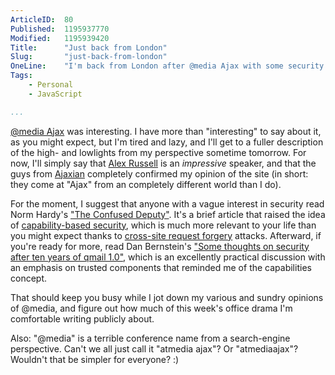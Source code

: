 ```yaml
---
ArticleID:  80
Published:  1195937770
Modified:   1195939420
Title:      "Just back from London"
Slug:       "just-back-from-london"
OneLine:    "I'm back from London after @media Ajax with some security papers for you to read, and not much else yet."
Tags:       
    - Personal
    - JavaScript

...
```

[@media Ajax][atmedia] was interesting.  I have more than "interesting" to say
about it, as you might expect, but I'm tired and lazy, and I'll get to a
fuller description of the high- and lowlights from my perspective sometime
tomorrow.  For now, I'll simply say that [Alex Russell][alex] is an _impressive_
speaker, and that the guys from [Ajaxian][] completely confirmed my opinion of the site (in short: they come at "Ajax" from an completely different world
than I do).

For the moment, I suggest that anyone with a vague interest in security read
Norm Hardy's ["The Confused Deputy"][deputy].  It's a brief article that
raised the idea of [capability-based security][capability], which is much more
relevant to your life than you might expect thanks to [cross-site request
forgery][csfr] attacks.  Afterward, if you're ready for more, read Dan
Bernstein's ["Some thoughts on security after ten years of qmail 1.0"][qmail],
which is an excellently practical discussion with an emphasis on trusted components that reminded me of the capabilities concept.

That should keep you busy while I jot down my various and sundry opinions of
@media, and figure out how much of this week's office drama I'm comfortable
writing publicly about.

Also: "@media" is a terrible conference name from a search-engine perspective. 
Can't we all just call it "atmedia ajax"?  Or "atmediaajax"?  Wouldn't that be
simpler for everyone?  :)

[ajaxian]: http://www.ajaxian.com/
[atmedia]: http://www.vivabit.com/atmediaajax/ "@media Ajax"
[deputy]: http://cap-lore.com/CapTheory/ConfusedDeputy.html "Norm Hardy: The Confused Deputy"
[qmail]: http://cr.yp.to/qmail/qmailsec-20071101.pdf "Dan Bernstein: Some thoughts on security after ten years of qmail 1.0"
[capability]: http://en.wikipedia.org/wiki/Capability-based_security "Wikipedia: Capability-based security"
[csfr]: http://shiflett.org/articles/cross-site-request-forgeries "Chris Shiftlett: Cross-Site Request Forgeries"
[alex]: http://alex.dojotoolkit.org/ "Alex Russell: Continuing Intermittent Incoherency"